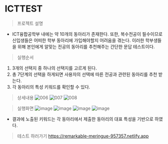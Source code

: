 # ICTTEST

>프로젝트 설명
 - ICT융합공학부 내에는 약 10개의 동아리가 존재한다. 또한, 복수전공이 필수이므로 신입생들은 어떠한 학부 동아리에 가입해야할지 어려움을 겪는다. 이러한 학부생들을 위해 본인에게 알맞는 전공의 동아리를 추천해주는 간단한 문답 테스트이다.

>실행순서
1. 3개의 선택지 중 하나의 선택지를 고르게 된다.
2. 총 7단계의 선택을 하게되면 사용자의 선택에 따른 전공과 관련된 동아리를 추천 받는다.
3. 각 동아리의 특성 키워드를 확인할 수 있다.

>상세내용
![006](https://user-images.githubusercontent.com/59834382/222373552-fa769348-ab3b-4c33-94df-2d0fe8f84cb6.png)
![007](https://user-images.githubusercontent.com/59834382/222373564-d8a11c8b-b25f-4704-801c-fbec85759f99.png)
![008](https://user-images.githubusercontent.com/59834382/222373566-f3d8da42-03bd-49e7-9c32-4b51edc0b32f.png)

>실행화면
![image](https://user-images.githubusercontent.com/59834382/222373687-bcdf923c-9cf4-4a86-9cb1-01b0db9939e3.png)
![image](https://user-images.githubusercontent.com/59834382/222373732-742e2f56-0667-40af-9bd5-db682ae86549.png)
![image](https://user-images.githubusercontent.com/59834382/222373810-2eff1cbb-b295-447f-ae8b-09acc0fad3c1.png)
![image](https://user-images.githubusercontent.com/59834382/222373897-9922beda-90d0-4519-b1ad-332fa6162d17.png)
* 결과에 노출된 키워드는 각 동아리에서 제출한 동아리의 대표 특성을 기반으로 하였다.

>테스트 하러가기
https://remarkable-meringue-957357.netlify.app
